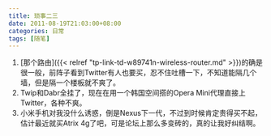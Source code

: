```yaml
---
title: 琐事二三
date: 2011-08-19T21:03:00+08:00
categories: 日常
tags: [随笔]
---
```


1. [那个路由]({{< relref "tp-link-td-w89741n-wireless-router.md" >}})的确是很一般，前阵子看到Twitter有人也要买，忍不住吐槽一下，不知道能隔几个墙，但是隔一个楼板就不爽了。
2. Twip和Dabr全挂了，现在在用一个韩国空间搭的Opera Mini代理直接上Twitter，各种不爽。
3. 小米手机对我没什么诱惑，倒是Nexus下一代，不过到时候肯定贵得买不起，估计最近就买Atrix 4g了吧，可是论坛上那么多变砖的，真的让我好纠结啊。
